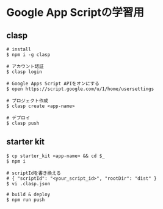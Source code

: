 # Google App Scriptの学習用

## clasp

```
# install
$ npm i -g clasp

# アカウント認証
$ clasp login

# Google Apps Script APIをオンにする
$ open https://script.google.com/u/1/home/usersettings

# プロジェクト作成
$ clasp create <app-name>

# デプロイ
$ clasp push
```

## starter kit

```
$ cp starter_kit <app-name> && cd $_
$ npm i

# scriptIdを書き換える
# { "scriptId": "<your_script_id>", "rootDir": "dist" }
$ vi .clasp.json

# build & deploy
$ npm run push
```
